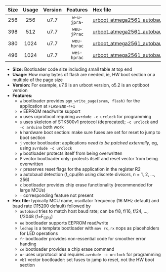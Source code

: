 |Size|Usage|Version|Features|Hex file|
|:-:|:-:|:-:|:-:|:--|
|256|256|u7.7|`w-u-jpra-`|[urboot_atmega2561_autobaud_lednop_ur_vbl.hex](https://raw.githubusercontent.com/stefanrueger/urboot.hex/main/mcus/atmega2561/autobaud/urboot_atmega2561_autobaud_lednop_ur_vbl.hex)|
|398|512|u7.7|`weu-jPrac`|[urboot_atmega2561_autobaud_ee_lednop_fr_ce_ur_vbl.hex](https://raw.githubusercontent.com/stefanrueger/urboot.hex/main/mcus/atmega2561/autobaud/urboot_atmega2561_autobaud_ee_lednop_fr_ce_ur_vbl.hex)|
|380|1024|u7.7|`weu-hprac`|[urboot_atmega2561_autobaud_ee_lednop_fr_ce_ur.hex](https://raw.githubusercontent.com/stefanrueger/urboot.hex/main/mcus/atmega2561/autobaud/urboot_atmega2561_autobaud_ee_lednop_fr_ce_ur.hex)|
|496|1024|u7.7|`wes-hprac`|[urboot_atmega2561_autobaud_ee_lednop_fr_ce.hex](https://raw.githubusercontent.com/stefanrueger/urboot.hex/main/mcus/atmega2561/autobaud/urboot_atmega2561_autobaud_ee_lednop_fr_ce.hex)|

- **Size:** Bootloader code size including small table at top end
- **Usage:** How many bytes of flash are needed, ie, HW boot section or a multiple of the page size
- **Version:** For example, u7.6 is an urboot version, o5.2 is an optiboot version
- **Features:**
  + `w` bootloader provides `pgm_write_page(sram, flash)` for the application at `FLASHEND-4+1`
  + `e` EEPROM read/write support
  + `u` uses urprotocol requiring `avrdude -c urclock` for programming
  + `s` uses skeleton of STK500v1 protocol (deprecated); `-c urclock` and `-c arduino` both work
  + `h` hardware boot section: make sure fuses are set for reset to jump to boot section
  + `j` vector bootloader: applications *need to be patched externally*, eg, using `avrdude -c urclock`
  + `p` bootloader protects itself from being overwritten
  + `P` vector bootloader only: protects itself and reset vector from being overwritten
  + `r` preserves reset flags for the application in the register R2
  + `a` autobaud detection (f_cpu/8n using discrete divisors, n = 1, 2, ..., 256)
  + `c` bootloader provides chip erase functionality (recommended for large MCUs)
  + `-` corresponding feature not present
- **Hex file:** typically MCU name, oscillator frequency (16 MHz default) and baud rate (115200 default) followed by
  + `autobaud` tries to match host baud rate; can be f/8, f/16, f/24, ..., f/2048 (f=F<sub>CPU</sub>)
  + `ee` bootloader supports EEPROM read/write
  + `lednop` is a template bootloader with `mov rx,rx` nops as placeholders for LED operations
  + `fr` bootloader provides non-essential code for smoother error handing
  + `ce` bootloader provides a chip erase command
  + `ur` uses urprotocol and requires `avrdude -c urclock` for programming
  + `vbl` vector bootloader: set fuses to jump to reset, not the HW boot section
